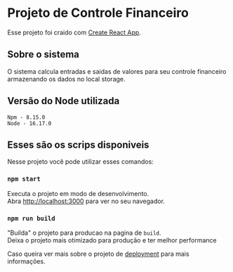 # Projeto de Controle Financeiro

Esse projeto foi craido com [Create React App](https://github.com/facebook/create-react-app).

## Sobre o sistema

O sistema calcula entradas e saidas de valores para seu controle financeiro armazenando os dados no local storage.

## Versão do Node utilizada

`Npm - 8.15.0` \
`Node - 16.17.0`

## Esses são os scrips disponiveis 

Nesse projeto você pode utilizar esses comandos:

### `npm start`

Executa o projeto em modo de desenvolvimento.\
Abra [http://localhost:3000](http://localhost:3000) para ver no seu navegador.

### `npm run build`

"Builda" o projeto para producao na pagina de `build`. \
Deixa o projeto mais otimizado para produção e ter melhor performance



Caso queira ver mais sobre o projeto de [deployment](https://facebook.github.io/create-react-app/docs/deployment) para mais informações.

